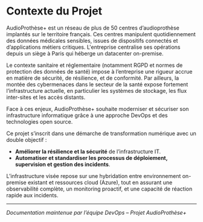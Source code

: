 # Contexte du Projet

AudioProthèse+ est un réseau de plus de 50 centres d’audioprothèse implantés sur le territoire français. Ces centres manipulent quotidiennement des données médicales sensibles, issues de dispositifs connectés et d’applications métiers critiques. L'entreprise centralise ses opérations depuis un siège à Paris qui héberge un datacenter on-premise.

Le contexte sanitaire et réglementaire (notamment RGPD et normes de protection des données de santé) impose à l’entreprise une rigueur accrue en matière de sécurité, de résilience, et de conformité. Par ailleurs, la montée des cybermenaces dans le secteur de la santé expose fortement l’infrastructure actuelle, en particulier les systèmes de stockage, les flux inter-sites et les accès distants.

Face à ces enjeux, AudioProthèse+ souhaite moderniser et sécuriser son infrastructure informatique grâce à une approche DevOps et des technologies open source.

Ce projet s’inscrit dans une démarche de transformation numérique avec un double objectif :

- **Améliorer la résilience et la sécurité** de l’infrastructure IT.
- **Automatiser et standardiser les processus de déploiement, supervision et gestion des incidents**.

L’infrastructure visée repose sur une hybridation entre environnement on-premise existant et ressources cloud (Azure), tout en assurant une observabilité complète, un monitoring proactif, et une capacité de réaction rapide aux incidents.

---

*Documentation maintenue par l’équipe DevOps – Projet AudioProthèse+*